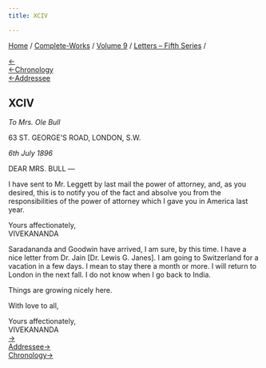 ```yaml
---
title: XCIV

---
```

<div>

[Home](../../../index.htm) / [Complete-Works](../../complete_works.htm)
/ [Volume 9](../volume_9_contents.htm) / [Letters – Fifth
Series](letters_fifth_series_contents.htm) /

[←](093_sir.htm)  
[←Chronology](093_sir.htm)  
[←Addressee](../../volume_6/epistles_second_series/099_mrs_bull.htm)

## XCIV

*To Mrs. Ole Bull*

63 ST. GEORGE'S ROAD, LONDON, S.W.

*6th July 1896*

DEAR MRS. BULL —

I have sent to Mr. Leggett by last mail the power of attorney, and, as
you desired, this is to notify you of the fact and absolve you from the
responsibilities of the power of attorney which I gave you in America
last year.

Yours affectionately,  
VIVEKANANDA

Saradananda and Goodwin have arrived, I am sure, by this time. I have a
nice letter from Dr. Jain \[Dr. Lewis G. Janes\]. I am going to
Switzerland for a vacation in a few days. I mean to stay there a month
or more. I will return to London in the next fall. I do not know when I
go back to India.

Things are growing nicely here.

With love to all,

 

Yours affectionately,  
VIVEKANANDA  
[→](095_mother.htm)  
[Addressee→](../../volume_6/epistles_second_series/103_mrs_bull.htm)  
[Chronology→](../../volume_8/epistles_fourth_series/077_babies.htm)

</div>
